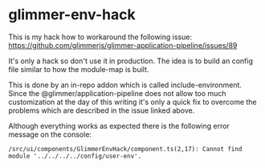 # glimmer-env-hack

This is my hack how to workaround the following issue: https://github.com/glimmerjs/glimmer-application-pipeline/issues/89

It's only a hack so don't use it in production. The idea is to build an config file similar to how the module-map is built.

This is done by an in-repo addon which is called include-environment. Since the @glimmer/application-pipeline does not allow too much customization at the day of this writing it's only a quick fix to overcome the problems which are described in the issue linked above.

Although everything works as expected there is the following error message on the console:

`/src/ui/components/GlimmerEnvHack/component.ts(2,17): Cannot find module '../../../../config/user-env'.`
